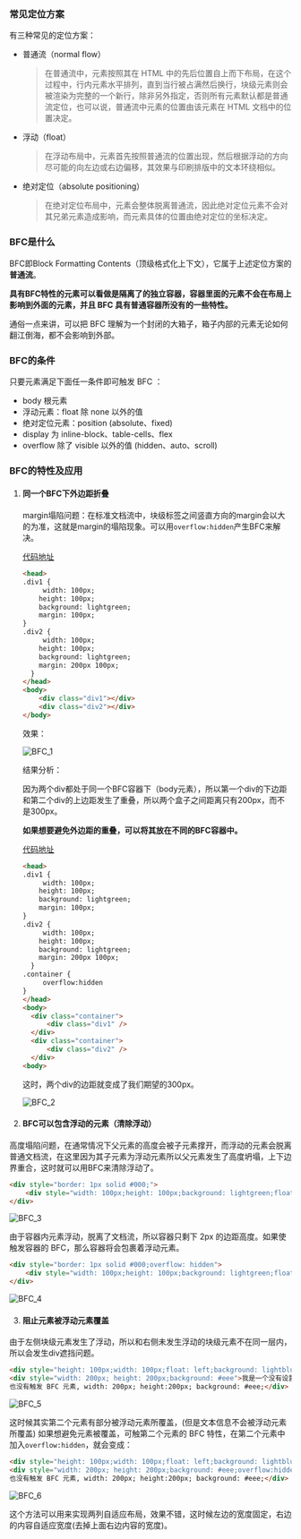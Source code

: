 ### 常见定位方案

有三种常见的定位方案：

- 普通流（normal flow）

  > 在普通流中，元素按照其在 HTML 中的先后位置自上而下布局，在这个过程中，行内元素水平排列，直到当行被占满然后换行，块级元素则会被渲染为完整的一个新行，除非另外指定，否则所有元素默认都是普通流定位，也可以说，普通流中元素的位置由该元素在 HTML 文档中的位置决定。

- 浮动（float）

  > 在浮动布局中，元素首先按照普通流的位置出现，然后根据浮动的方向尽可能的向左边或右边偏移，其效果与印刷排版中的文本环绕相似。

- 绝对定位（absolute positioning）

  > 在绝对定位布局中，元素会整体脱离普通流，因此绝对定位元素不会对其兄弟元素造成影响，而元素具体的位置由绝对定位的坐标决定。

### BFC是什么

BFC即Block Formatting Contents（顶级格式化上下文），它属于上述定位方案的**普通流**。

**具有BFC特性的元素可以看做是隔离了的独立容器，容器里面的元素不会在布局上影响到外面的元素，并且 BFC 具有普通容器所没有的一些特性。**

通俗一点来讲，可以把 BFC 理解为一个封闭的大箱子，箱子内部的元素无论如何翻江倒海，都不会影响到外部。

### BFC的条件

只要元素满足下面任一条件即可触发 BFC ：

- body 根元素
- 浮动元素：float 除 none 以外的值
- 绝对定位元素：position (absolute、fixed)
- display 为 inline-block、table-cells、flex
- overflow 除了 visible 以外的值 (hidden、auto、scroll)

### BFC的特性及应用

1. #### 同一个BFC下外边距折叠

   margin塌陷问题：在标准文档流中，块级标签之间竖直方向的margin会以大的为准，这就是margin的塌陷现象。可以用`overflow:hidden`产生BFC来解决。
   
   [代码地址](https://codepen.io/qulingyuan/pen/BaRagKJ)
   
   ```html
   <head>
   .div1 {
   		width: 100px;
       height: 100px;
       background: lightgreen;
       margin: 100px;
   }
   .div2 {
     	width: 100px;
       height: 100px;
       background: lightgreen;
       margin: 200px 100px;
     }
   </head>
   <body>
       <div class="div1"></div>
       <div class="div2"></div>
   </body>
   ```
   
   效果：
   
   ![BFC_1](https://github.com/qulingyuan/ly_q/blob/16f73e970e52412b8544e64f88a8752ef86cef3f/doc/media/BFC_1.png)
   
   结果分析：
   
   因为两个div都处于同一个BFC容器下（body元素），所以第一个div的下边距和第二个div的上边距发生了重叠，所以两个盒子之间距离只有200px，而不是300px。
   
   **如果想要避免外边距的重叠，可以将其放在不同的BFC容器中。**
   
   [代码地址](https://codepen.io/qulingyuan/pen/VwbwJRM)
   
   ```html
   <head>
   .div1 {
   		width: 100px;
       height: 100px;
       background: lightgreen;
       margin: 100px;
   }
   .div2 {
     	width: 100px;
       height: 100px;
       background: lightgreen;
       margin: 200px 100px;
     }
   .container {
     	overflow:hidden
   }
   </head>
   <body>
     <div class="container">
         <div class="div1" />
     </div>
     <div class="container">
         <div class="div2" />
     </div>
   <body>
   ```
   
   这时，两个div的边距就变成了我们期望的300px。
   
   ![BFC_2](https://github.com/qulingyuan/ly_q/blob/16f73e970e52412b8544e64f88a8752ef86cef3f/doc/media/BFC_2.png)

2. #### BFC可以包含浮动的元素（清除浮动）

高度塌陷问题，在通常情况下父元素的高度会被子元素撑开，而浮动的元素会脱离普通文档流，在这里因为其子元素为浮动元素所以父元素发生了高度坍塌，上下边界重合，这时就可以用BFC来清除浮动了。

```html
<div style="border: 1px solid #000;">
    <div style="width: 100px;height: 100px;background: lightgreen;float: left;"></div>
</div>
```

![BFC_3](https://github.com/qulingyuan/ly_q/blob/16f73e970e52412b8544e64f88a8752ef86cef3f/doc/media/BFC_3.png)

由于容器内元素浮动，脱离了文档流，所以容器只剩下 2px 的边距高度。如果使触发容器的 BFC，那么容器将会包裹着浮动元素。

```html
<div style="border: 1px solid #000;overflow: hidden">
    <div style="width: 100px;height: 100px;background: lightgreen;float: left;"></div>
</div>
```

![BFC_4](https://github.com/qulingyuan/ly_q/blob/16f73e970e52412b8544e64f88a8752ef86cef3f/doc/media/BFC_4.png)

3. #### 阻止元素被浮动元素覆盖

由于左侧块级元素发生了浮动，所以和右侧未发生浮动的块级元素不在同一层内，所以会发生div遮挡问题。

```html
<div style="height: 100px;width: 100px;float: left;background: lightblue">我是一个左浮动的元素</div>
<div style="width: 200px; height: 200px;background: #eee">我是一个没有设置浮动, 
也没有触发 BFC 元素, width: 200px; height:200px; background: #eee;</div>
```

![BFC_5](https://github.com/qulingyuan/ly_q/blob/16f73e970e52412b8544e64f88a8752ef86cef3f/doc/media/BFC_5.png)

这时候其实第二个元素有部分被浮动元素所覆盖，(但是文本信息不会被浮动元素所覆盖) 如果想避免元素被覆盖，可触第二个元素的 BFC 特性，在第二个元素中加入`overflow:hidden`，就会变成：

```html
<div style="height: 100px;width: 100px;float: left;background: lightblue">我是一个左浮动的元素</div>
<div style="width: 200px; height: 200px;background: #eee;overflow:hidden">我是一个没有设置浮动, 
也没有触发 BFC 元素, width: 200px; height:200px; background: #eee;</div>
```

![BFC_6](https://github.com/qulingyuan/ly_q/blob/16f73e970e52412b8544e64f88a8752ef86cef3f/doc/media/BFC_6.png)

这个方法可以用来实现两列自适应布局，效果不错，这时候左边的宽度固定，右边的内容自适应宽度(去掉上面右边内容的宽度)。
